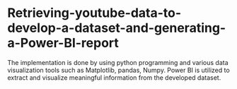 # Retrieving-youtube-data-to-develop-a-dataset-and-generating-a-Power-BI-report
The implementation is done by using python programming and various data visualization tools such as Matplotlib, pandas, Numpy.
Power BI is utilized to extract and visualize meaningful information from the developed dataset.
